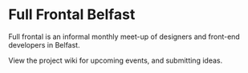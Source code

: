 Full Frontal Belfast
====================

Full frontal is an informal monthly meet-up of designers and front-end developers in Belfast.

View the project wiki for upcoming events, and submitting ideas.

